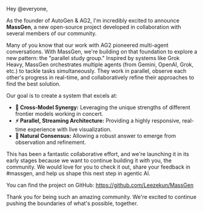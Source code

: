 Hey @everyone,

As the founder of AutoGen & AG2, I'm incredibly excited to announce **MassGen**, a new open-source project developed in collaboration with several members of our community.

Many of you know that our work with AG2 pioneered multi-agent conversations. With MassGen, we're building on that foundation to explore a new pattern: the "parallel study group." Inspired by systems like Grok Heavy, MassGen orchestrates multiple agents (from Gemini, OpenAI, Grok, etc.) to tackle tasks simultaneously. They work in parallel, observe each other's progress in real-time, and collaboratively refine their approaches to find the best solution.

Our goal is to create a system that excels at:
- **🤝 Cross-Model Synergy:** Leveraging the unique strengths of different frontier models working in concert.
- **⚡ Parallel, Streaming Architecture:** Providing a highly responsive, real-time experience with live visualization.
- **🔄 Natural Consensus:** Allowing a robust answer to emerge from observation and refinement.

This has been a fantastic collaborative effort, and we're launching it in its early stages because we want to continue building it *with* you, the community. We would love for you to check it out, share your feedback in #massgen, and help us shape this next step in agentic AI.

You can find the project on GitHub:
https://github.com/Leezekun/MassGen

Thank you for being such an amazing community. We're excited to continue pushing the boundaries of what's possible, together.